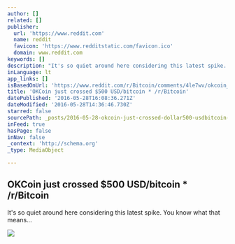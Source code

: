 ```yaml
---
author: []
related: []
publisher:
  url: 'https://www.reddit.com'
  name: reddit
  favicon: 'https://www.redditstatic.com/favicon.ico'
  domain: www.reddit.com
keywords: []
description: "It's so quiet around here considering this latest spike. You know what that means..."
inLanguage: lt
app_links: []
isBasedOnUrl: 'https://www.reddit.com/r/Bitcoin/comments/4le7wv/okcoin_just_crossed_500_usdbitcoin/'
title: 'OKCoin just crossed $500 USD/bitcoin * /r/Bitcoin'
datePublished: '2016-05-28T16:08:36.271Z'
dateModified: '2016-05-28T14:36:46.730Z'
starred: false
sourcePath: _posts/2016-05-28-okcoin-just-crossed-dollar500-usdbitcoin-rbitcoin.md
inFeed: true
hasPage: false
inNav: false
_context: 'http://schema.org'
_type: MediaObject

---
```

<article style=""><h1>OKCoin just crossed $500 USD/bitcoin * /r/Bitcoin</h1><p>It's so quiet around here considering this latest spike. You know what that means...</p><img src="https://www.redditstatic.com/icon.png" /></article>
